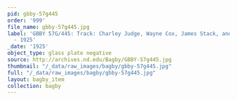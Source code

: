 ```yaml
---
pid: gbby-57g445
order: '999'
file_name: gbby-57g445.jpg
label: 'GBBY 57G/445: Track: Charley Judge, Wayne Cox, James Stack, and William Barr
  - 1925'
_date: '1925'
object_type: glass plate negative
source: http://archives.nd.edu/Bagby/GBBY-57g445.jpg
thumbnail: "/_data/raw_images/bagby/gbby-57g445.jpg"
full: "/_data/raw_images/bagby/gbby-57g445.jpg"
layout: bagby_item
collection: bagby
---
```


